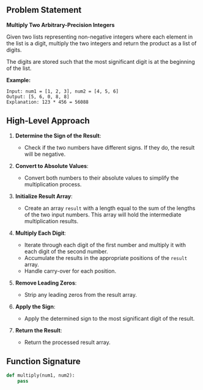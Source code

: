 ## Problem Statement

**Multiply Two Arbitrary-Precision Integers**

Given two lists representing non-negative integers where each element in the list is a digit, multiply the two integers and return the product as a list of digits.

The digits are stored such that the most significant digit is at the beginning of the list.

**Example:**
```
Input: num1 = [1, 2, 3], num2 = [4, 5, 6]
Output: [5, 6, 0, 8, 8]
Explanation: 123 * 456 = 56088
```

## High-Level Approach

1. **Determine the Sign of the Result**:
    - Check if the two numbers have different signs. If they do, the result will be negative.

2. **Convert to Absolute Values**:
    - Convert both numbers to their absolute values to simplify the multiplication process.

3. **Initialize Result Array**:
    - Create an array `result` with a length equal to the sum of the lengths of the two input numbers. This array will hold the intermediate multiplication results.

4. **Multiply Each Digit**:
    - Iterate through each digit of the first number and multiply it with each digit of the second number.
    - Accumulate the results in the appropriate positions of the `result` array.
    - Handle carry-over for each position.

5. **Remove Leading Zeros**:
    - Strip any leading zeros from the result array.

6. **Apply the Sign**:
    - Apply the determined sign to the most significant digit of the result.

7. **Return the Result**:
    - Return the processed result array.

## Function Signature

```python
def multiply(num1, num2):
    pass
```
